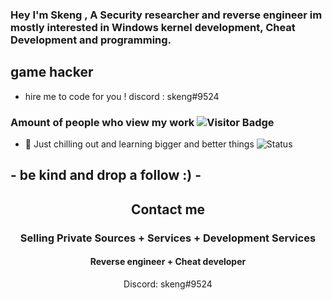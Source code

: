 ### Hey I'm Skeng , A Security researcher and reverse engineer im mostly interested in Windows kernel development, Cheat Development and programming. 


## game hacker
- hire me to code for you ! discord : skeng#9524
### Amount of people who view my work ![Visitor Badge](https://visitor-badge.laobi.icu/badge?page_id=DefaultO.DefaultO)
- 🔭 Just chilling out and learning bigger and better things
![Status](https://github-readme-stats.vercel.app/api?username=Skengdoo&show_icons=true&hide_border=true&count_private=true&theme=buefy)



## - be kind and drop a follow :) -


<h2 align="center">Contact me</h2>
<h3 align="center">Selling Private Sources + Services + Development Services </h3>
<h4 align="center">Reverse engineer + Cheat developer</h4>
<p align="center">Discord: skeng#9524</p>


</pre><br>



